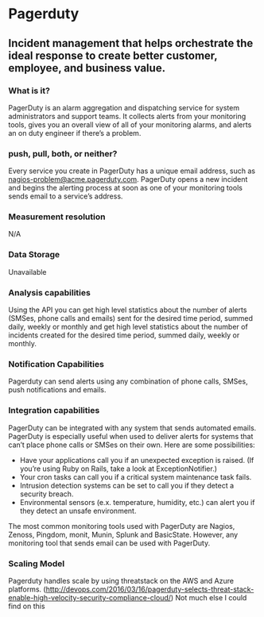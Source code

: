 # Pagerduty

## Incident management that helps orchestrate the ideal response to create better customer, employee, and business value.

### What is it? 
PagerDuty is an alarm aggregation and dispatching service for system administrators and support teams. It collects alerts from your monitoring tools, gives you an overall view of all of your monitoring alarms, and alerts an on duty engineer if there’s a problem.

### push, pull, both, or neither?
Every service you create in PagerDuty has a unique email address, such as nagios-problem@acme.pagerduty.com. PagerDuty opens a new incident and begins the alerting process at soon as one of your monitoring tools sends email to a service’s address.

### Measurement resolution 
N/A

### Data Storage 
Unavailable

### Analysis capabilities
Using the API you can get high level statistics about the number of alerts (SMSes, phone calls and emails) sent for the desired time period, summed daily, weekly or monthly and get high level statistics about the number of incidents created for the desired time period, summed daily, weekly or monthly.

### Notification Capabilities
Pagerduty can send alerts using any combination of phone calls, SMSes, push notifications and emails.

### Integration capabilities
PagerDuty can be integrated with any system that sends automated emails. PagerDuty is especially useful when used to deliver alerts for systems that can’t place phone calls or SMSes on their own. Here are some possibilities:

* Have your applications call you if an unexpected exception is raised. (If you’re using Ruby on Rails, take a look at ExceptionNotifier.)
* Your cron tasks can call you if a critical system maintenance task fails.
* Intrusion detection systems can be set to call you if they detect a security breach.
* Environmental sensors (e.x. temperature, humidity, etc.) can alert you if they detect an unsafe environment.

The most common monitoring tools used with PagerDuty are Nagios, Zenoss, Pingdom, monit, Munin, Splunk and BasicState. However, any monitoring tool that sends email can be used with PagerDuty.

### Scaling Model
Pagerduty handles scale by using threatstack on the AWS and Azure platforms.
(http://devops.com/2016/03/16/pagerduty-selects-threat-stack-enable-high-velocity-security-compliance-cloud/)
Not much else I could find on this
